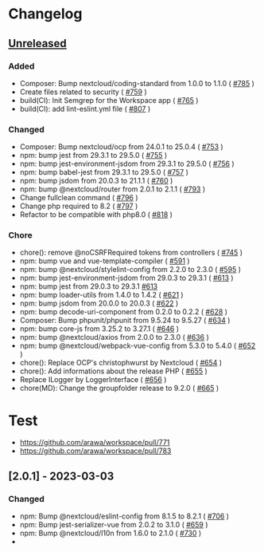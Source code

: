 # Changelog

## [Unreleased]

### Added

- Composer: Bump nextcloud/coding-standard from 1.0.0 to 1.1.0 ( [#785](https://github.com/arawa/workspace/pull/785) )
- Create files related to security ( [#759](https://github.com/arawa/workspace/pull/759) )
- build(CI): Init Semgrep for the Workspace app ( [#765](https://github.com/arawa/workspace/pull/765) )
- build(CI): add lint-eslint.yml file ( [#807](https://github.com/arawa/workspace/pull/807) )

### Changed

- Composer: Bump nextcloud/ocp from 24.0.1 to 25.0.4 ( [#753](https://github.com/arawa/workspace/pull/753) )
- npm: bump jest from 29.3.1 to 29.5.0 ( [#755](https://github.com/arawa/workspace/pull/755) )
- npm: bump jest-environment-jsdom from 29.3.1 to 29.5.0 ( [#756](https://github.com/arawa/workspace/pull/756) )
- npm: bump babel-jest from 29.3.1 to 29.5.0 ( [#757](https://github.com/arawa/workspace/pull/757) )
- npm: bump jsdom from 20.0.3 to 21.1.1 ( [#760](https://github.com/arawa/workspace/pull/760) )
- npm: bump @nextcloud/router from 2.0.1 to 2.1.1 ( [#793](https://github.com/arawa/workspace/pull/793) )
- Change fullclean command ( [#796](https://github.com/arawa/workspace/pull/796) )
- Change php required to 8.2 ( [#797](https://github.com/arawa/workspace/pull/797) )
- Refactor to be compatible with php8.0 ( [#818](https://github.com/arawa/workspace/pull/818) )

### Chore

- chore(): remove @noCSRFRequired tokens from controllers ( [#745](https://github.com/arawa/workspace/pull/745) )
- npm: bump vue and vue-template-compiler ( [#591](https://github.com/arawa/workspace/pull/591) )
- npm: bump @nextcloud/stylelint-config from 2.2.0 to 2.3.0 ( [#595](https://github.com/arawa/workspace/pull/595) )
- npm: bump jest-environment-jsdom from 29.0.3 to 29.3.1 ( [#613](https://github.com/arawa/workspace/pull/613) )
- npm: bump jest from 29.0.3 to 29.3.1 [#613](https://github.com/arawa/workspace/pull/614)
- npm: bump loader-utils from 1.4.0 to 1.4.2 ( [#621](https://github.com/arawa/workspace/pull/621) )
- npm: bump jsdom from 20.0.0 to 20.0.3 ( [#622](https://github.com/arawa/workspace/pull/622) )
- npm: bump decode-uri-component from 0.2.0 to 0.2.2 ( [#628](https://github.com/arawa/workspace/pull/628) )
- Composer: Bump phpunit/phpunit from 9.5.24 to 9.5.27 ( [#634](https://github.com/arawa/workspace/pull/634) )
- npm: bump core-js from 3.25.2 to 3.27.1 ( [#646](https://github.com/arawa/workspace/pull/646) )
- npm: bump @nextcloud/axios from 2.0.0 to 2.3.0 ( [#636](https://github.com/arawa/workspace/pull/636) )
- npm: bump @nextcloud/webpack-vue-config from 5.3.0 to 5.4.0 ( [#652](https://github.com/arawa/workspace/pull/652) )
- chore(): Replace OCP's christophwurst by Nextcloud ( [#654](https://github.com/arawa/workspace/pull/654) )
- chore(): Add informations about the release PHP ( [#655](https://github.com/arawa/workspace/pull/655) )
- Replace ILogger by LoggerInterface ( [#656](https://github.com/arawa/workspace/pull/656) )
- chore(MD): Change the groupfolder release to 9.2.0 ( [#665](https://github.com/arawa/workspace/pull/665) )

# Test
- https://github.com/arawa/workspace/pull/771
- https://github.com/arawa/workspace/pull/783

## [2.0.1] - 2023-03-03

### Changed

-  npm: Bump @nextcloud/eslint-config from 8.1.5 to 8.2.1 ( [#706](https://github.com/arawa/workspace/pull/706) )
- npm: Bump jest-serializer-vue from 2.0.2 to 3.1.0 ( [#659](https://github.com/arawa/workspace/pull/659) )
- npm: Bump @nextcloud/l10n from 1.6.0 to 2.1.0 ( [#730](https://github.com/arawa/workspace/pull/730) )
- 


[Unreleased]: https://github.com/arawa/workspace/compare/v2.0.1...main
